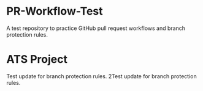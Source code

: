 # PR-Workflow-Test
A test repository to practice GitHub pull request workflows and branch protection rules.
# ATS Project
Test update for branch protection rules.
2Test update for branch protection rules.
